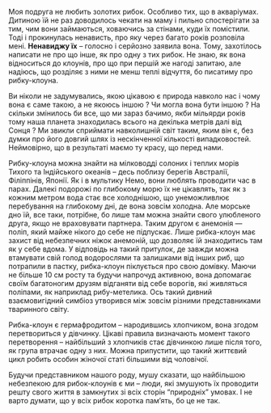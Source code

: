 Моя подруга не любить золотих рибок. Особливо тих, що в акваріумах. Дитиною їй не раз доводилось чекати на маму і пильно 
спостерігати за тим, чим вони займаються, ховаючись за стінами, куди їх помістили. Тоді і прокинулась ненависть, про яку 
через багато років розповіла мені. **Ненавиджу їx** – голосно і серйозно заявила вона. Тому, захотілось написати не про 
що інше, як про одну з тих рибок. Не знаю, як вона відноситься до клоунів, про що при першій же нагоді запитаю, але 
надіюсь, що розділяє з ними не менш теплі відчуття, бо писатиму про рибку-клоуна.

Ви ніколи не задумувались, якою цікавою є природа навколо нас і чому вона є саме такою, а не якоюсь іншою ? Чи могла 
вона бути іншою ? На скільки змінилось би все, що ми зараз бачимо, якби мільярди років тому наша планета знаходилась 
всього на декілька метрів далі від Сонця ? Ми звикли сприймати навколишній світ таким, яким він є, без думки про його 
довгий шлях із нескінченної кількості випадковостей. Неймовірно, що в результаті маємо ту красу, що перед нами.

Рибку-клоуна можна знайти на мілководді солоних і теплих морів Тихого та Індійського океанів – десь поблизу берегів 
Австралії, Філіппінів, Японії. Як і в мультику Немо, вони люблять проводити час в парах. Далекі подорожі по глибокому 
морю їх не цікавлять, так як з кожним метром вода стає все холоднішою, що унеможливлює перебування на глибокому дні, 
де вона зовсім холодна. Але морське дно їй, все таки, потрібне, бо лише там можна знайти свого улюбленого друга, якщо не 
враховувати партнера. Таким другом є анемонія — поліп, який майже нікого до себе не підпускає. Лише рибка-клоун має 
захист від небезпечних ніжок анемоній, що дозволяє їй знаходитись там як у себе вдома. У відповідь на такий притулок, 
де завжди можна втамувати свій голод водорослями та залишками від інших риб, що потрапили в пастку, рибка-клоун 
піклується про свою домівку. Маючи не більше 10 см росту та будучи напрочуд активною, вона допомагає своїм багатоногим 
друзям відганяти від себе ворогів, які живляться поліпами, як наприклад рибу-метелика. Ось такий дивний взаємовигідний 
симбіоз утворився між зовсім різними представниками тваринного світу.

Рибка-клоун є гермафродитом – народившись хлопчиком, вона згодом перетвориться у дівчинку. Цікаві правила визначають 
момент такого перетворення – найбільший з хлопчиків стає дівчинкою лише після того, як група втрачає одну з них. Можна
припустити, що такий життєвий цикл робить особин жіночої статі більшими від чоловічої.

Будучи представником нашого роду, мушу сказати, що найбільшою небезпекою для рибок-клоунів є ми – люди, які 
змушують їх проводити решту свого життя в замкнутих зі всіх сторін “природніх” умовах. І не варто думати, що у всіх 
рибок коротка пам’ять, бо це не так.